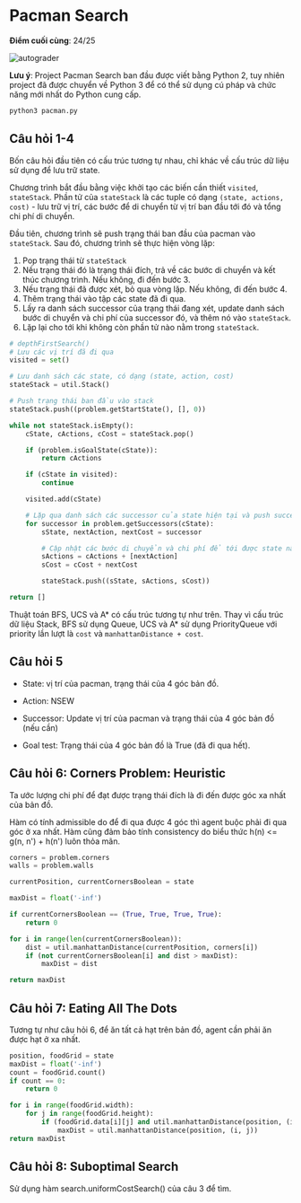 # Pacman Search

**Điểm cuối cùng**: 24/25

![autograder](https://i.imgur.com/l91Cj7V.gif)

**Lưu ý**: Project Pacman Search ban đầu được viết bằng Python 2, tuy nhiên project đã được chuyển về Python 3 để có thể sử dụng cú pháp và chức năng mới nhất do Python cung cấp.

```sh
python3 pacman.py
```

## Câu hỏi 1-4

Bốn câu hỏi đầu tiên có cấu trúc tương tự nhau, chỉ khác về cấu trúc dữ liệu sử dụng để lưu trữ state.

Chương trình bắt đầu bằng việc khởi tạo các biến cần thiết `visited`, `stateStack`. Phần tử của `stateStack` là các tuple có dạng `(state, actions, cost)` - lưu trữ vị trí, các bước để di chuyển từ vị trí ban đầu tới đó và tổng chi phí di chuyển.

Đầu tiên, chương trình sẽ push trạng thái ban đầu của pacman vào `stateStack`. Sau đó, chương trình sẽ thực hiện vòng lặp:

1. Pop trạng thái từ `stateStack`
2. Nếu trạng thái đó là trạng thái đích, trả về các bước di chuyển và kết thúc chương trình. Nếu không, đi đến bước 3.
3. Nếu trạng thái đã được xét, bỏ qua vòng lặp. Nếu không, đi đến bước 4.
4. Thêm trạng thái vào tập các state đã đi qua.
5. Lấy ra danh sách successor của trạng thái đang xét, update danh sách bước di chuyển và chi phí của successor đó, và thêm nó vào `stateStack`.
6. Lặp lại cho tới khi không còn phần tử nào nằm trong `stateStack`.

```python
# depthFirstSearch()
# Lưu các vị trí đã đi qua
visited = set()

# Lưu danh sách các state, có dạng (state, action, cost)
stateStack = util.Stack()

# Push trạng thái ban đầu vào stack
stateStack.push((problem.getStartState(), [], 0))

while not stateStack.isEmpty():
    cState, cActions, cCost = stateStack.pop()

    if (problem.isGoalState(cState)):
        return cActions

    if (cState in visited):
        continue

    visited.add(cState)

    # Lặp qua danh sách các successor của state hiện tại và push successor vào stateStack.
    for successor in problem.getSuccessors(cState):
        sState, nextAction, nextCost = successor

        # Cập nhật các bước di chuyển và chi phí để tới được state này.
        sActions = cActions + [nextAction]
        sCost = cCost + nextCost

        stateStack.push((sState, sActions, sCost))

return []
```

Thuật toán BFS, UCS và A\* có cấu trúc tương tự như trên. Thay vì cấu trúc dữ liệu Stack, BFS sử dụng Queue, UCS và A\* sử dụng PriorityQueue với priority lần lượt là `cost` và `manhattanDistance + cost`.

## Câu hỏi 5

- State: vị trí của pacman, trạng thái của 4 góc bản đồ.

- Action: NSEW

- Successor: Update vị trí của pacman và trạng thái của 4 góc bản đồ (nếu cần)

- Goal test: Trạng thái của 4 góc bản đồ là True (đã đi qua hết).

## Câu hỏi 6: Corners Problem: Heuristic

Ta ước lượng chi phí để đạt được trạng thái đích là đi đến được góc xa nhất của bản đồ.

Hàm có tính admissible do để đi qua được 4 góc thì agent buộc phải đi qua góc ở xa nhất. Hàm cũng đảm bảo tính consistency do biểu thức h(n) \<= g(n, n') + h(n') luôn thỏa mãn.

```py
corners = problem.corners
walls = problem.walls

currentPosition, currentCornersBoolean = state

maxDist = float('-inf')

if currentCornersBoolean == (True, True, True, True):
    return 0

for i in range(len(currentCornersBoolean)):
    dist = util.manhattanDistance(currentPosition, corners[i])
    if (not currentCornersBoolean[i] and dist > maxDist):
        maxDist = dist

return maxDist
```

## Câu hỏi 7: Eating All The Dots

Tương tự như câu hỏi 6, để ăn tất cả hạt trên bản đồ, agent cần phải ăn được hạt ở xa nhất.

```py
position, foodGrid = state
maxDist = float('-inf')
count = foodGrid.count()
if count == 0:
    return 0

for i in range(foodGrid.width):
    for j in range(foodGrid.height):
        if (foodGrid.data[i][j] and util.manhattanDistance(position, (i, j)) > maxDist):
            maxDist = util.manhattanDistance(position, (i, j))
return maxDist
```

## Câu hỏi 8: Suboptimal Search

Sử dụng hàm search.uniformCostSearch() của câu 3 để tìm.

